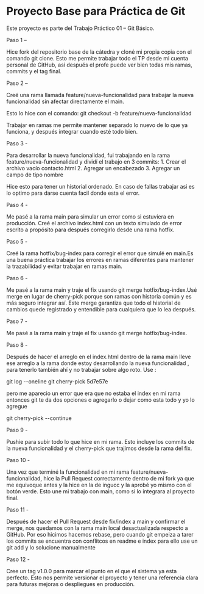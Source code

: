 # Proyecto Base para Práctica de Git

Este proyecto es parte del Trabajo Práctico 01 – Git Básico.

Paso 1 –

 Hice fork del repositorio base de la cátedra y cloné mi propia copia con el comando git clone. Esto me permite trabajar todo el TP desde mi cuenta personal de GitHub, así después el profe puede ver bien todas mis ramas, commits y el tag final.

Paso 2 –

Creé una rama llamada feature/nueva-funcionalidad para trabajar la nueva funcionalidad sin afectar directamente el main.

Esto lo hice con el comando: 
git checkout -b feature/nueva-funcionalidad

Trabajar en ramas me permite mantener separado lo nuevo de lo que ya funciona, y después integrar cuando esté todo bien.

Paso 3 -

 Para desarrollar la nueva funcionalidad, fui trabajando en la rama feature/nueva-funcionalidad y dividí el trabajo en 3 commits:
	1.	Crear el archivo vacío contacto.html
	2.	Agregar un encabezado 
	3.	Agregar un campo de tipo nombre

Hice esto para tener un historial ordenado. En caso de fallas trabajar asi es lo optimo para darse cuenta facil donde esta el error.

Paso 4  - 

Me pasé a la rama main para simular un error como si estuviera en producción.
Creé el archivo index.html con un texto simulado de error escrito a propósito para después corregirlo desde una rama hotfix.

Paso 5 - 

Creé la rama hotfix/bug-index para corregir el error que simulé en main.Es una buena práctica trabajar los errores en ramas diferentes para mantener la trazabilidad y evitar trabajar en ramas main. 

Paso 6 - 

Me pasé a la rama main y traje el fix usando git merge hotfix/bug-index.Usé merge en lugar de cherry-pick porque son ramas con historia común y es más seguro integrar así.
Este merge garantiza que todo el historial de cambios quede registrado y entendible para cualquiera que lo lea después.

Paso 7 - 

Me pasé a la rama main y traje el fix usando git merge hotfix/bug-index.

Paso 8 - 

Después de hacer el arreglo en el index.html dentro de la rama main lleve ese arreglo a la rama donde estoy desarrollando la nueva funcionalidad , para tenerlo también ahí y no trabajar sobre algo roto. Use :

git log --oneline
git cherry-pick 5d7e57e

pero me aparecio un error que era que no estaba el index en mi rama entonces git te da dos opciones o agregarlo o dejar como esta todo y yo lo agregue 

git cherry-pick --continue

Paso 9 - 

Pushie para subir todo lo que hice en mi rama.  Esto incluye los commits de la nueva funcionalidad y el cherry-pick que trajimos desde la rama del fix.

Paso 10 - 

Una vez que terminé la funcionalidad en mi rama feature/nueva-funcionalidad, hice la Pull Request correctamente dentro de mi fork ya que me equivoque antes y la hice en la de ingucc y la aprobé yo mismo con el botón verde. Esto une mi trabajo con main, como si lo integrara al proyecto final.

Paso 11 - 

Después de hacer el Pull Request desde fix/index a main y confirmar el merge, nos quedamos con la rama main local desactualizada respecto a GitHub. Por eso hicimos hacemos rebase, pero cuando git empeiza a tarer los commits se encuentra con conflitcos en readme e index para ello use un git add y lo solucione manualmente 

Paso 12 - 

 Cree un tag v1.0.0 para marcar el punto en el que el sistema ya esta perfecto.
Esto nos permite versionar el proyecto y tener una referencia clara para futuras mejoras o despliegues en producción.
